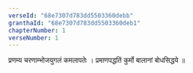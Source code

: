 ```yaml
---
verseId: "68e7307d783dd5503360debb"
granthaId: "68e7307d783dd5503360deb1"
chapterNumber: 1
verseNumber: 1
---
```


प्रणम्य चरणाम्भोजयुगलं कमलापतेः ।
प्रमाणपद्धतिं कुर्मो बालानां बोधसिद्धये ॥
